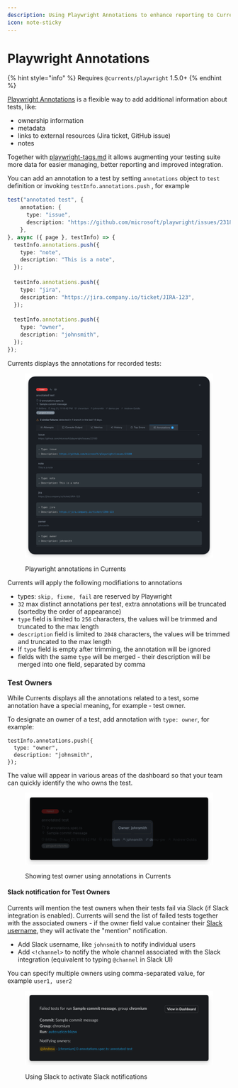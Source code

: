 ```yaml
---
description: Using Playwright Annotations to enhance reporting to Currents dashboard
icon: note-sticky
---
```


# Playwright Annotations

{% hint style="info" %}
Requires `@currents/playwright` 1.5.0+
{% endhint %}

[Playwright Annotations](https://playwright.dev/docs/test-annotations) is a flexible way to add additional information about tests, like:

* ownership information
* metadata
* links to external resources (Jira ticket, GitHub issue)
* notes

Together with [playwright-tags.md](playwright-tags.md "mention") it allows augmenting your testing suite more data for easier managing, better reporting and improved integration.&#x20;

You can add an annotation to a test by setting `annotations` object to `test` definition or invoking `testInfo.annotations.push` , for example

```typescript
test("annotated test", {
    annotation: {
      type: "issue",
      description: "https://github.com/microsoft/playwright/issues/23180",
    },
}, async ({ page }, testInfo) => {
  testInfo.annotations.push({
    type: "note",
    description: "This is a note",
  });

  testInfo.annotations.push({
    type: "jira",
    description: "https://jira.company.io/ticket/JIRA-123",
  });

  testInfo.annotations.push({
    type: "owner",
    description: "johnsmith",
  });
});
```

Currents displays the annotations for recorded tests:

<figure><img src="../.gitbook/assets/currents-2024-08-21-23.22.12@2x.png" alt=""><figcaption><p>Playwright annotations in Currents</p></figcaption></figure>

Currents will apply the following modifiations to annotations

* types: `skip, fixme, fail` are reserved by Playwright
* `32` max distinct annotations per test, extra annotations will be truncated (sortedby the order of appearance)
* `type` field is limited to `256` characters, the values will be trimmed and truncated to the max length
* `description` field is limited to `2048` characters, the values will be trimmed and truncated to the max length
* If `type` field is empty after trimming, the annotation will be ignored
* fields with the same `type` will be merged - their description will be merged into one field, separated by comma

### Test Owners

While Currents displays all the annotations related to a test, some annotation have a special meaning, for example - test owner.

To designate an owner of a test, add annotation with `type: owner`, for example:

```
testInfo.annotations.push({
  type: "owner",
  description: "johnsmith",
});
```

The value will appear in various areas of the dashboard so that your team can quickly identify the who owns the test.

<figure><img src="../.gitbook/assets/currents-2024-08-21-23.43.00@2x (1).png" alt=""><figcaption><p>Showing test owner using annotations in Currents </p></figcaption></figure>

#### Slack notification for Test Owners

Currents will mention the test owners when their tests fail via Slack (if Slack integration is enabled). Currents will send the list of failed tests together with the associated owners - if the owner field value container their [Slack username](https://www.highviewapps.com/kb/how-do-i-find-my-slack-username/), they will activate the "mention" notification.

* Add Slack username, like `johnsmith` to notify individual users
* Add `<!channel>` to notify the whole channel associated with the Slack integration (equivalent to typing `@channel` in Slack UI)

You can specify multiple owners using comma-separated value, for example `user1, user2`

<figure><img src="../.gitbook/assets/currents-2024-08-22-00.25.37@2x.png" alt=""><figcaption><p>Using Slack to activate Slack notifications</p></figcaption></figure>
